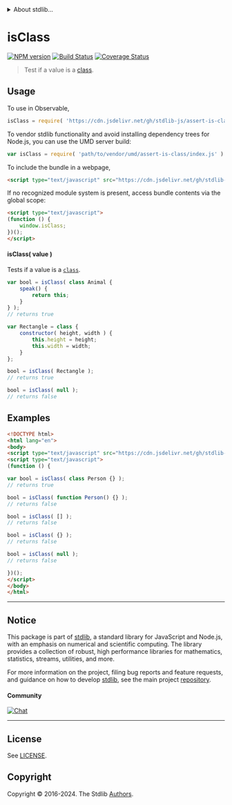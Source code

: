 <!--

@license Apache-2.0

Copyright (c) 2021 The Stdlib Authors.

Licensed under the Apache License, Version 2.0 (the "License");
you may not use this file except in compliance with the License.
You may obtain a copy of the License at

   http://www.apache.org/licenses/LICENSE-2.0

Unless required by applicable law or agreed to in writing, software
distributed under the License is distributed on an "AS IS" BASIS,
WITHOUT WARRANTIES OR CONDITIONS OF ANY KIND, either express or implied.
See the License for the specific language governing permissions and
limitations under the License.

-->


<details>
  <summary>
    About stdlib...
  </summary>
  <p>We believe in a future in which the web is a preferred environment for numerical computation. To help realize this future, we've built stdlib. stdlib is a standard library, with an emphasis on numerical and scientific computation, written in JavaScript (and C) for execution in browsers and in Node.js.</p>
  <p>The library is fully decomposable, being architected in such a way that you can swap out and mix and match APIs and functionality to cater to your exact preferences and use cases.</p>
  <p>When you use stdlib, you can be absolutely certain that you are using the most thorough, rigorous, well-written, studied, documented, tested, measured, and high-quality code out there.</p>
  <p>To join us in bringing numerical computing to the web, get started by checking us out on <a href="https://github.com/stdlib-js/stdlib">GitHub</a>, and please consider <a href="https://opencollective.com/stdlib">financially supporting stdlib</a>. We greatly appreciate your continued support!</p>
</details>

# isClass

[![NPM version][npm-image]][npm-url] [![Build Status][test-image]][test-url] [![Coverage Status][coverage-image]][coverage-url] <!-- [![dependencies][dependencies-image]][dependencies-url] -->

> Test if a value is a [class][mdn-class].



<section class="usage">

## Usage

To use in Observable,

```javascript
isClass = require( 'https://cdn.jsdelivr.net/gh/stdlib-js/assert-is-class@v0.2.0-umd/browser.js' )
```

To vendor stdlib functionality and avoid installing dependency trees for Node.js, you can use the UMD server build:

```javascript
var isClass = require( 'path/to/vendor/umd/assert-is-class/index.js' )
```

To include the bundle in a webpage,

```html
<script type="text/javascript" src="https://cdn.jsdelivr.net/gh/stdlib-js/assert-is-class@v0.2.0-umd/browser.js"></script>
```

If no recognized module system is present, access bundle contents via the global scope:

```html
<script type="text/javascript">
(function () {
    window.isClass;
})();
</script>
```

#### isClass( value )

Tests if a value is a [`class`][mdn-class].

<!-- eslint-disable max-classes-per-file, no-restricted-syntax, node/no-unsupported-features/es-syntax  -->

```javascript
var bool = isClass( class Animal {
    speak() {
        return this;
    }
} );
// returns true

var Rectangle = class {
    constructor( height, width ) {
        this.height = height;
        this.width = width;
    }
};

bool = isClass( Rectangle );
// returns true

bool = isClass( null );
// returns false
```

</section>

<!-- /.usage -->

<section class="examples">

## Examples

<!-- eslint no-undef: "error" -->

<!-- eslint-disable no-restricted-syntax, no-empty-function, node/no-unsupported-features/es-syntax -->

```html
<!DOCTYPE html>
<html lang="en">
<body>
<script type="text/javascript" src="https://cdn.jsdelivr.net/gh/stdlib-js/assert-is-class@v0.2.0-umd/browser.js"></script>
<script type="text/javascript">
(function () {

var bool = isClass( class Person {} );
// returns true

bool = isClass( function Person() {} );
// returns false

bool = isClass( [] );
// returns false

bool = isClass( {} );
// returns false

bool = isClass( null );
// returns false

})();
</script>
</body>
</html>
```

</section>

<!-- /.examples -->

<!-- Section for related `stdlib` packages. Do not manually edit this section, as it is automatically populated. -->

<section class="related">

</section>

<!-- /.related -->

<!-- Section for all links. Make sure to keep an empty line after the `section` element and another before the `/section` close. -->


<section class="main-repo" >

* * *

## Notice

This package is part of [stdlib][stdlib], a standard library for JavaScript and Node.js, with an emphasis on numerical and scientific computing. The library provides a collection of robust, high performance libraries for mathematics, statistics, streams, utilities, and more.

For more information on the project, filing bug reports and feature requests, and guidance on how to develop [stdlib][stdlib], see the main project [repository][stdlib].

#### Community

[![Chat][chat-image]][chat-url]

---

## License

See [LICENSE][stdlib-license].


## Copyright

Copyright &copy; 2016-2024. The Stdlib [Authors][stdlib-authors].

</section>

<!-- /.stdlib -->

<!-- Section for all links. Make sure to keep an empty line after the `section` element and another before the `/section` close. -->

<section class="links">

[npm-image]: http://img.shields.io/npm/v/@stdlib/assert-is-class.svg
[npm-url]: https://npmjs.org/package/@stdlib/assert-is-class

[test-image]: https://github.com/stdlib-js/assert-is-class/actions/workflows/test.yml/badge.svg?branch=v0.2.0
[test-url]: https://github.com/stdlib-js/assert-is-class/actions/workflows/test.yml?query=branch:v0.2.0

[coverage-image]: https://img.shields.io/codecov/c/github/stdlib-js/assert-is-class/main.svg
[coverage-url]: https://codecov.io/github/stdlib-js/assert-is-class?branch=main

<!--

[dependencies-image]: https://img.shields.io/david/stdlib-js/assert-is-class.svg
[dependencies-url]: https://david-dm.org/stdlib-js/assert-is-class/main

-->

[chat-image]: https://img.shields.io/gitter/room/stdlib-js/stdlib.svg
[chat-url]: https://app.gitter.im/#/room/#stdlib-js_stdlib:gitter.im

[stdlib]: https://github.com/stdlib-js/stdlib

[stdlib-authors]: https://github.com/stdlib-js/stdlib/graphs/contributors

[umd]: https://github.com/umdjs/umd
[es-module]: https://developer.mozilla.org/en-US/docs/Web/JavaScript/Guide/Modules

[deno-url]: https://github.com/stdlib-js/assert-is-class/tree/deno
[deno-readme]: https://github.com/stdlib-js/assert-is-class/blob/deno/README.md
[umd-url]: https://github.com/stdlib-js/assert-is-class/tree/umd
[umd-readme]: https://github.com/stdlib-js/assert-is-class/blob/umd/README.md
[esm-url]: https://github.com/stdlib-js/assert-is-class/tree/esm
[esm-readme]: https://github.com/stdlib-js/assert-is-class/blob/esm/README.md
[branches-url]: https://github.com/stdlib-js/assert-is-class/blob/main/branches.md

[stdlib-license]: https://raw.githubusercontent.com/stdlib-js/assert-is-class/main/LICENSE

[mdn-class]: https://developer.mozilla.org/en-US/docs/Web/JavaScript/Reference/Classes

</section>

<!-- /.links -->
